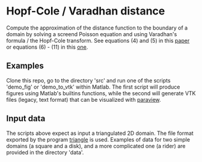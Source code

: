 # Hopf-Cole / Varadhan distance 
Compute the approximation of the distance function to the boundary of a domain by solving a screend Poisson equation and using Varadhan's formula / the Hopf-Cole transform. See equations (4) and (5) in this [paper](https://arxiv.org/abs/1204.6216) or equations (6) - (11) in this [one](https://onlinelibrary.wiley.com/doi/abs/10.1111/cgf.12611). 

## Examples 
Clone this repo, go to the directory 'src' and run one of the scripts 'demo_fig' or 'demo_to_vtk' within Matlab. 
The first script will produce figures using Matlab's builtins functions, while the second will generate VTK files (legacy, text format) that can be visualized with [paraview](https://www.paraview.org/). 

## Input data 
The scripts above expect as input a triangulated 2D domain. The file format exported by the program [triangle](https://www.cs.cmu.edu/~quake/triangle.html) is used. Examples of data for two simple domains (a square and a disk), and a more complicated one (a rider) are provided in the directory 'data'. 
